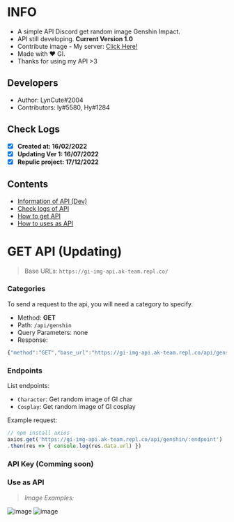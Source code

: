 # INFO
- A simple API Discord get random image Genshin Impact. 
- API still developing. **Current Version 1.0** 
- Contribute image - My server: [Click Here!](https://discord.gg/6TZVye2G3E)
- Made with ❤️ GI.
- Thanks for using my API >3
## Developers
- Author: LynCute#2004
- Contributors: ly#5580, Hy#1284 
## Check Logs
- [x] **Created at: 16/02/2022**
- [x] **Updating Ver 1: 16/07/2022**
- [x] **Repulic project: 17/12/2022**
## Contents
- [Information of API (Dev)](#info)
- [Check logs of API](#check-logs)
- [How to get API](#get-api-updating)
- [How to uses as API](#usage-comming-soon)
# GET API (Updating)
> Base URLs: `https://gi-img-api.ak-team.repl.co/`

### Categories

To send a request to the api, you will need a category to specify.

- Method: **GET**
- Path: `/api/genshin`
- Query Parameters: none
- Response:
```js
{"method":"GET","base_url":"https://gi-img-api.ak-team.repl.co/api/genshin/:endpoint","endpoints":"https://gi-img-api.ak-team.repl.co/api/genshin"}
```

### Endpoints

List endpoints: 
- `Character`: Get random image of GI char
- `Cosplay`: Get random image of GI cosplay

Example request:
``` js
// npm install axios
axios.get('https://gi-img-api.ak-team.repl.co/api/genshin/:endpoint')
.then(res => { console.log(res.data.url) })
```

### API Key (Comming soon)

### Use as API 
> *Image Examples:*


![image](https://user-images.githubusercontent.com/52123370/178935636-d857b780-6761-4e2e-8f8a-e911bc5592cf.png) ![image](https://user-images.githubusercontent.com/52123370/178936936-f109d4d3-9759-444e-994c-59a128e1b725.png)

